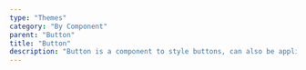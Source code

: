 ```yaml
---
type: "Themes"
category: "By Component"
parent: "Button"
title: "Button"
description: "Button is a component to style buttons, can also be applied to other tags."
---
```

